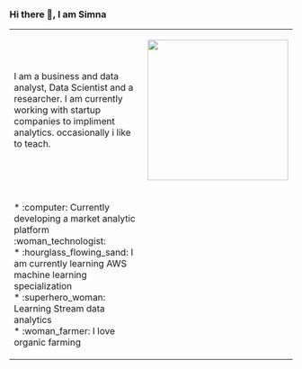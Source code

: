 ### Hi there 👋, I am Simna

<!--
**simnarassak/SimnaRassak** is a ✨ _special_ ✨ repository because its `README.md` (this file) appears on your GitHub profile.


-->

<table board="0">
  <tbody>
    <tr>
      <td align="left">
        <p >
        I am a business and data analyst, Data Scientist and a researcher. 
        I am currently working with startup companies to impliment analytics. 
        occasionally i like to teach. 
        </p>
      </td>
      <td>
        <p align="right">
          <img width="250" height="250" src="https://www.kindpng.com/picc/b/430/4302854.png"></img>
        </p>
      </td>
    </tr>
    <tr>
      <td align="left">
        <p>
           * :computer: Currently developing a market analytic platform :woman_technologist:<br/>
           * :hourglass_flowing_sand: I am currently learning AWS machine learning specialization<br/>
           * :superhero_woman: Learning Stream data analytics<br/>
           * :woman_farmer: I love organic farming<br/>
        </p>
      </td>
    </tr>
  </tbody>
</table>
